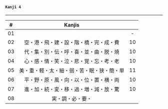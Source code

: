 #### ```Kanji 4```
---

| # | Kanjis |  |
|:---:|:---:|:---:|
| 01 |  | - |
| 02 | 空・港・飛・建・設・階・橋・完・成・費 | 10 |
| 03 | 代・集・別・伝・呼・喜・並・曲・脱・焼 | 10 |
| 04 | 心・感・情・笑・泣・悲・覚・忘・考・老 | 10 |
| 05 | 美・重・軽・太・細・弱・苦・眠・狭・簡・単 | 11 |
| 06 | 平・野・原・風・向・以・位・置・横・両 | 10 |
| 07 | 進・加・続・変・移・過・増・減・放・驚  | 10 |
| 08 | 実・調・必・要・ |  |